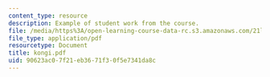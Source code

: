 ```yaml
---
content_type: resource
description: Example of student work from the course.
file: /media/https%3A/open-learning-course-data-rc.s3.amazonaws.com/21l-486-modern-drama-spring-2006/90623ac07f21eb3671f30f5e7341da8c_kongi.pdf
file_type: application/pdf
resourcetype: Document
title: kongi.pdf
uid: 90623ac0-7f21-eb36-71f3-0f5e7341da8c
---
```


